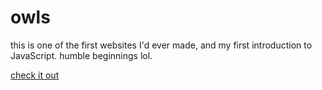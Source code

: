 # owls

this is one of the first websites I'd ever made, and my first introduction to JavaScript. humble beginnings lol.

[check it out](http://fuckafucka.com/owls/)
